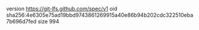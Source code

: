 version https://git-lfs.github.com/spec/v1
oid sha256:4e6305e75ad19bbd9743861269915a40e86b94b202cdc322510eba7b696d7fed
size 994
